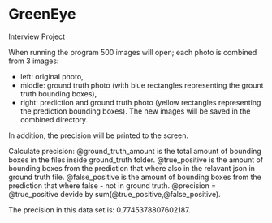 # GreenEye
Interview Project

When running the program 500 images will open; each photo is combined from 3 images:
- left: original photo,
- middle: ground truth photo (with blue rectangles representing the grount truth bounding boxes),
- right: prediction and ground truth photo (yellow rectangles representing the prediction bounding boxes).
The new images will be saved in the combined directory.

In addition, the precision will be printed to the screen.

Calculate precision:
@ground_truth_amount is the total amount of bounding boxes in the files inside ground_truth folder.
@true_positive is the amount of bounding boxes from the prediction that where also in the relavant json in ground truth file.
@false_positive is the amount of bounding boxes from the prediction that where false - not in ground truth.
@precision = @true_positive devide by sum(@true_positive,@false_positive). 


The precision in this data set is: 0.7745378807602187.

